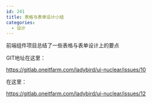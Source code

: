```yaml
---
id: 241
title: 表格与表单设计小结
categories:
  - 设计
---
```

前端组件项目总结了一些表格与表单设计上的要点

GIT地址在这里：

<https://gitlab.oneitfarm.com/ladybird/ui-nuclear/issues/10>

在这里：

<https://gitlab.oneitfarm.com/ladybird/ui-nuclear/issues/12>